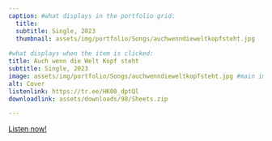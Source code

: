 ```yaml
---
caption: #what displays in the portfolio grid:
  title: 
  subtitle: Single, 2023
  thumbnail: assets/img/portfolio/Songs/auchwenndieweltkopfsteht.jpg
  
#what displays when the item is clicked:
title: Auch wenn die Welt Kopf steht
subtitle: Single, 2023
image: assets/img/portfolio/Songs/auchwenndieweltkopfsteht.jpg #main image, can be a link or a file in assets/img/portfolio
alt: Cover
listenlink: https://tr.ee/HK00_dptQl
downloadlink: assets/downloads/98/Sheets.zip

---
```


<a href="https://tr.ee/HK00_dptQl">Listen now!</a>


